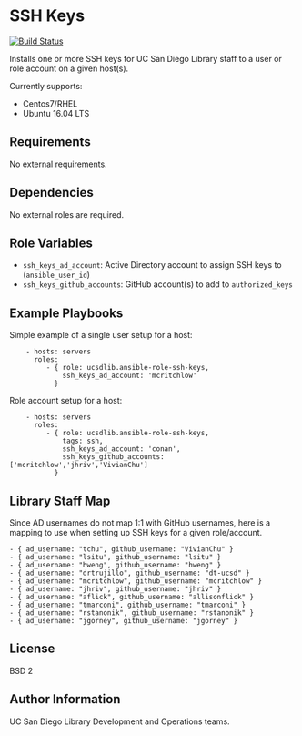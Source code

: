 SSH Keys
=========

[![Build Status](https://travis-ci.org/ucsdlib/ansible-role-ssh-keys.svg?branch=master)](https://travis-ci.org/ucsdlib/ansible-role-ssh-keys)

Installs one or more SSH keys for UC San Diego Library staff to a user or role
account on a given host(s).

Currently supports:
* Centos7/RHEL
* Ubuntu 16.04 LTS

Requirements
------------

No external requirements.

Dependencies
------------

No external roles are required.

Role Variables
--------------

* `ssh_keys_ad_account`: Active Directory account to assign SSH keys to
  (`ansible_user_id`)
* `ssh_keys_github_accounts`: GitHub account(s) to add to `authorized_keys`

Example Playbooks
----------------

Simple example of a single user setup for a host:
```
    - hosts: servers
      roles:
         - { role: ucsdlib.ansible-role-ssh-keys,
             ssh_keys_ad_account: 'mcritchlow'
           }
```

Role account setup for a host:
```
    - hosts: servers
      roles:
         - { role: ucsdlib.ansible-role-ssh-keys,
             tags: ssh,
             ssh_keys_ad_account: 'conan',
             ssh_keys_github_accounts: ['mcritchlow','jhriv','VivianChu']
           }
```

Library Staff Map
----------------
Since AD usernames do not map 1:1 with GitHub usernames, here is a mapping to
use when setting up SSH keys for a given role/account.

```
- { ad_username: "tchu", github_username: "VivianChu" }
- { ad_username: "lsitu", github_username: "lsitu" }
- { ad_username: "hweng", github_username: "hweng" }
- { ad_username: "drtrujillo", github_username: "dt-ucsd" }
- { ad_username: "mcritchlow", github_username: "mcritchlow" }
- { ad_username: "jhriv", github_username: "jhriv" }
- { ad_username: "aflick", github_username: "allisonflick" }
- { ad_username: "tmarconi", github_username: "tmarconi" }
- { ad_username: "rstanonik", github_username: "rstanonik" }
- { ad_username: "jgorney", github_username: "jgorney" }
```

License
-------

BSD 2

Author Information
------------------

UC San Diego Library Development and Operations teams.

